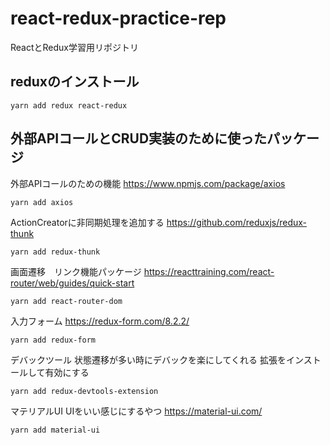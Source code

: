 # react-redux-practice-rep
ReactとRedux学習用リポジトリ

## reduxのインストール
```
yarn add redux react-redux
```

## 外部APIコールとCRUD実装のために使ったパッケージ
外部APIコールのための機能
https://www.npmjs.com/package/axios
```
yarn add axios
```

ActionCreatorに非同期処理を追加する
https://github.com/reduxjs/redux-thunk
```
yarn add redux-thunk
```

画面遷移　リンク機能パッケージ
https://reacttraining.com/react-router/web/guides/quick-start
```
yarn add react-router-dom
```

入力フォーム
https://redux-form.com/8.2.2/
```
yarn add redux-form
```

デバックツール
状態遷移が多い時にデバックを楽にしてくれる
拡張をインストールして有効にする
```
yarn add redux-devtools-extension
```

マテリアルUI
UIをいい感じにするやつ
https://material-ui.com/
```
yarn add material-ui
```

